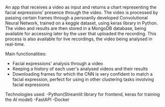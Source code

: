 An app that receives a video as input and returns a chart representing the facial expressions' presence through the video. 
The video is processed by passing certain frames through a persoanlly developed Convolutional Neural Network, trained on a keggle dataset, using keras library in Python. The video and results are then stored in a MongoDB database, being available for accessing later by the user that uploaded the recording. This process is also available for live recordings, the video being analysed in real-time.

Main functionalities:
  - Facial expressions' analysis through a video
  - Keeping a history of each user's analysed videos and their results
  - Downloading frames for which the CNN is very confident to match a facial expression, perfect for using in other clustering tasks involving facial expressions

Technologies used:
  -Python(Streamlit library for frontend, keras for training the AI model)
  -FastAPI
  -Docker
